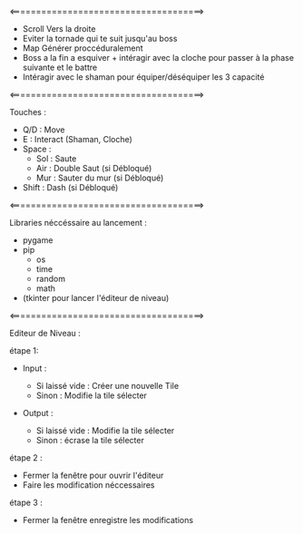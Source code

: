 <=====================================>

- Scroll Vers la droite
- Eviter la tornade qui te suit jusqu'au boss
- Map Générer proccéduralement 
- Boss a la fin a esquiver + intéragir avec la cloche pour passer à la phase suivante et le battre
- Intéragir avec le shaman pour équiper/déséquiper les 3 capacité

<=====================================>

Touches :
- Q/D : Move
- E : Interact (Shaman, Cloche)
- Space :
  - Sol : Saute
  - Air : Double Saut (si Débloqué)
  - Mur : Sauter du mur (si Débloqué)
- Shift : Dash (si Débloqué)

<=====================================>

Libraries néccéssaire au lancement :
- pygame
- pip
  - os
  - time
  - random
  - math
- (tkinter pour lancer l'éditeur de niveau)
  
<=====================================>

Editeur de Niveau :

étape 1:
- Input :
  - Si laissé vide : Créer une nouvelle Tile
  - Sinon : Modifie la tile sélecter
  
- Output :
  - Si laissé vide : Modifie la tile sélecter
  - Sinon : écrase la tile sélecter

étape 2 :
- Fermer la fenêtre pour ouvrir l'éditeur
- Faire les modification néccessaires
  
étape 3 :
- Fermer la fenêtre enregistre les modifications




